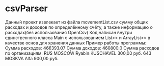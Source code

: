 # csvParser
Данный проект извлекает из файла movementList.csv сумму общих расходах и доходов по определённому счёту, а также информацию о расходах(без использования OpenCsv)
Код написан внутри единственного класса Main с использованием List<> и ArrayList<> в качестве основ для хранения данных
Пример работы программы:
Сумма расходов: 466393.07
Сумма доходов: 460800.0
Сумма расходов по организациям:
 RUS MOSCOW Ryabin KUSCHAVEL         300,00 руб.
 643 MOSKVA Alfa                     900,00 руб.
